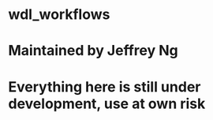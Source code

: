 # wdl_workflows

# Maintained by Jeffrey Ng
# Everything here is still under development, use at own risk
